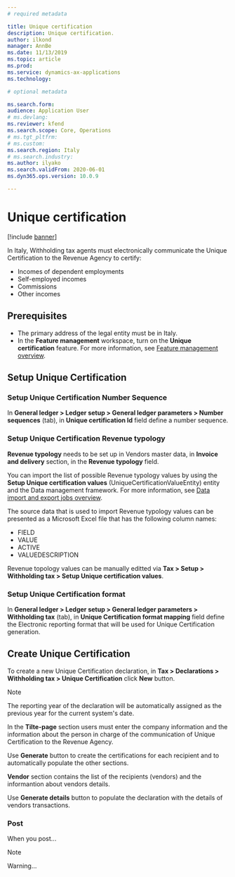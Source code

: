 ```yaml
---
# required metadata

title: Unique certification
description: Unique certification.
author: ilkond
manager: AnnBe
ms.date: 11/13/2019
ms.topic: article
ms.prod: 
ms.service: dynamics-ax-applications
ms.technology: 

# optional metadata

ms.search.form: 
audience: Application User
# ms.devlang: 
ms.reviewer: kfend
ms.search.scope: Core, Operations
# ms.tgt_pltfrm: 
# ms.custom: 
ms.search.region: Italy
# ms.search.industry: 
ms.author: ilyako
ms.search.validFrom: 2020-06-01
ms.dyn365.ops.version: 10.0.9

---
```


# Unique certification

[!include [banner](../includes/banner.md)]

In Italy, Withholding tax agents must electronically communicate the Unique Certification to the Revenue Agency to certify:
-	Incomes of dependent employments
-	Self-employed incomes
-	Commissions
-	Other incomes

## Prerequisites

- The primary address of the legal entity must be in Italy.
- In the **Feature management** workspace, turn on the **Unique certification** feature. For more information, see [Feature management overview](../../fin-and-ops/get-started/feature-management/feature-management-overview.md).

## Setup Unique Certification
### Setup Unique Certification Number Sequence
In **General ledger > Ledger setup > General ledger parameters > Number sequences** (tab), in **Unique certification Id** field define a number sequence.

### Setup Unique Certification Revenue typology
**Revenue typology** needs to be set up in Vendors master data, in **Invoice and delivery** section, in the **Revenue typology** field.

You can import the list of possible Revenue typology values by using the **Setup Unique certification values** (UniqueCertificationValueEntity) entity and the Data management framework. For more information, see [Data import and export jobs overview](../../dev-itpro/data-entities/data-import-export-job.md).

The source data that is used to import Revenue typology values can be presented as a Microsoft Excel file that has the following column names:

- FIELD
- VALUE
- ACTIVE
- VALUEDESCRIPTION

Revenue topology values can be manually editted via **Tax > Setup > Withholding tax > Setup Unique certification values**.

### Setup Unique Certification format
In **General ledger > Ledger setup > General ledger parameters > Withholding tax** (tab), in **Unique Certification format mapping** field define the Electronic reporting format that will be used for Unique Certification generation.

## Create Unique Certification
To create a new Unique Certification declaration, in **Tax > Declarations > Withholding tax > Unique Certification** click **New** button.
> [!NOTE]
> The reporting year of the declaration will be automatically assigned as the previous year for the current system's date.

In the **Tilte-page** section users must enter the company information and the information about the person in charge of the communication of Unique Certification to the Revenue Agency.

Use **Generate** button to create the certifications for each recipient and to automatically populate the other sections.

**Vendor** section contains the list of the recipients (vendors) and the informantion about vendors details. 

Use **Generate details** button to populate the declaration with the details of vendors transactions.


### Post

When you post...

> [!NOTE]
> Warning...
